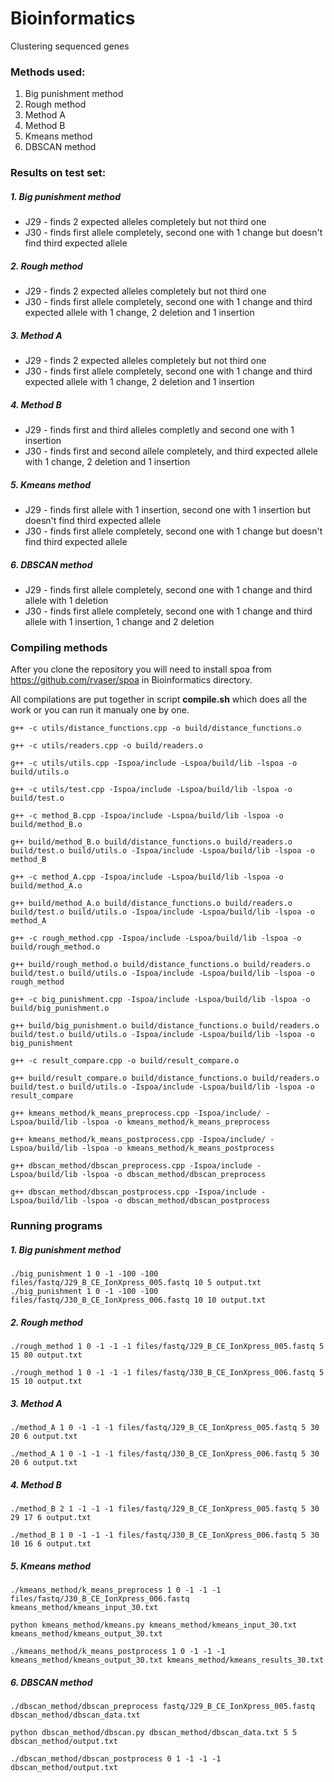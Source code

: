 # Bioinformatics
Clustering sequenced genes

### Methods used:
1. Big punishment method
2. Rough method
3. Method A
4. Method B
5. Kmeans method
6. DBSCAN method

### Results on test set:

##### 1. Big punishment method
- J29 - finds 2 expected alleles completely but not third one
- J30 - finds first allele completely, second one with 1 change but doesn't find third expected allele

##### 2. Rough method
- J29 - finds 2 expected alleles completely but not third one
- J30 - finds first allele completely, second one with 1 change and third expected allele with 1 change, 2 deletion and 1 insertion

##### 3. Method A
- J29 - finds 2 expected alleles completely but not third one
- J30 - finds first allele completely, second one with 1 change and third expected allele with 1 change, 2 deletion and 1 insertion

##### 4. Method B
- J29 - finds first and third alleles completly and second one with 1 insertion
- J30 - finds first and second allele completely, and third expected allele with 1 change, 2 deletion and 1 insertion

##### 5. Kmeans method
- J29 - finds first allele with 1 insertion, second one with 1 insertion but doesn't find third expected allele
- J30 - finds first allele completely, second one with 1 change but doesn't find third expected allele

##### 6. DBSCAN method
- J29 - finds first allele completely, second one with 1 change and third allele with 1 deletion
- J30 - finds first allele completely, second one with 1 change and third allele with 1 insertion, 1 change and 2 deletion

### Compiling methods

After you clone the repository you will need to install spoa from https://github.com/rvaser/spoa in Bioinformatics directory.

All compilations are put together in script __compile.sh__ which does all the work or you can run it manualy one by one.

``g++ -c utils/distance_functions.cpp -o build/distance_functions.o``

``g++ -c utils/readers.cpp -o build/readers.o``

``g++ -c utils/utils.cpp -Ispoa/include -Lspoa/build/lib -lspoa -o build/utils.o``

``g++ -c utils/test.cpp -Ispoa/include -Lspoa/build/lib -lspoa -o build/test.o``

``g++ -c method_B.cpp -Ispoa/include -Lspoa/build/lib -lspoa -o build/method_B.o``

``g++ build/method_B.o build/distance_functions.o build/readers.o build/test.o build/utils.o -Ispoa/include -Lspoa/build/lib -lspoa -o method_B``

``g++ -c method_A.cpp -Ispoa/include -Lspoa/build/lib -lspoa -o build/method_A.o``

``g++ build/method_A.o build/distance_functions.o build/readers.o build/test.o build/utils.o -Ispoa/include -Lspoa/build/lib -lspoa -o method_A``

``g++ -c rough_method.cpp -Ispoa/include -Lspoa/build/lib -lspoa -o build/rough_method.o``

``g++ build/rough_method.o build/distance_functions.o build/readers.o build/test.o build/utils.o -Ispoa/include -Lspoa/build/lib -lspoa -o rough_method``

``g++ -c big_punishment.cpp -Ispoa/include -Lspoa/build/lib -lspoa -o build/big_punishment.o``

``g++ build/big_punishment.o build/distance_functions.o build/readers.o build/test.o build/utils.o -Ispoa/include -Lspoa/build/lib -lspoa -o big_punishment``

``g++ -c result_compare.cpp -o build/result_compare.o``

``g++ build/result_compare.o build/distance_functions.o build/readers.o build/test.o build/utils.o -Ispoa/include -Lspoa/build/lib -lspoa -o result_compare``

``g++ kmeans_method/k_means_preprocess.cpp -Ispoa/include/ -Lspoa/build/lib -lspoa -o kmeans_method/k_means_preprocess``

``g++ kmeans_method/k_means_postprocess.cpp -Ispoa/include/ -Lspoa/build/lib -lspoa -o kmeans_method/k_means_postprocess``

``g++ dbscan_method/dbscan_preprocess.cpp -Ispoa/include -Lspoa/build/lib -lspoa -o dbscan_method/dbscan_preprocess``

``g++ dbscan_method/dbscan_postprocess.cpp -Ispoa/include -Lspoa/build/lib -lspoa -o dbscan_method/dbscan_postprocess``


### Running programs

##### 1. Big punishment method

``./big_punishment 1 0 -1 -100 -100 files/fastq/J29_B_CE_IonXpress_005.fastq 10 5 output.txt``
``./big_punishment 1 0 -1 -100 -100 files/fastq/J30_B_CE_IonXpress_006.fastq 10 10 output.txt``

##### 2. Rough method

``./rough_method 1 0 -1 -1 -1 files/fastq/J29_B_CE_IonXpress_005.fastq 5 15 80 output.txt ``

``./rough_method 1 0 -1 -1 -1 files/fastq/J30_B_CE_IonXpress_006.fastq 5 15 10 output.txt`` 

##### 3. Method A

``./method_A 1 0 -1 -1 -1 files/fastq/J29_B_CE_IonXpress_005.fastq 5 30 20 6 output.txt``

``./method_A 1 0 -1 -1 -1 files/fastq/J30_B_CE_IonXpress_006.fastq 5 30 20 6 output.txt``

##### 4. Method B

``./method_B 2 1 -1 -1 -1 files/fastq/J29_B_CE_IonXpress_005.fastq 5 30 29 17 6 output.txt``

``./method_B 1 0 -1 -1 -1 files/fastq/J30_B_CE_IonXpress_006.fastq 5 30 10 16 6 output.txt``

##### 5. Kmeans method

``./kmeans_method/k_means_preprocess 1 0 -1 -1 -1 files/fastq/J30_B_CE_IonXpress_006.fastq kmeans_method/kmeans_input_30.txt``

``python kmeans_method/kmeans.py kmeans_method/kmeans_input_30.txt kmeans_method/kmeans_output_30.txt``

``./kmeans_method/k_means_postprocess 1 0 -1 -1 -1 kmeans_method/kmeans_output_30.txt kmeans_method/kmeans_results_30.txt``


#####  6. DBSCAN method

``./dbscan_method/dbscan_preprocess fastq/J29_B_CE_IonXpress_005.fastq dbscan_method/dbscan_data.txt``

``python dbscan_method/dbscan.py dbscan_method/dbscan_data.txt 5 5 dbscan_method/output.txt``

``./dbscan_method/dbscan_postprocess 0 1 -1 -1 -1 dbscan_method/output.txt``
